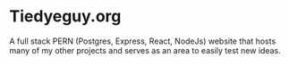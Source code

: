 # Tiedyeguy.org

A full stack PERN (Postgres, Express, React, NodeJs) website that hosts many of my other projects and serves as an area to easily test new ideas.

